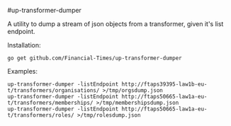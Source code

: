 #up-transformer-dumper

A utility to dump a stream of json objects from a transformer, given it's list endpoint.

Installation:
```
go get github.com/Financial-Times/up-transformer-dumper
```

Examples:

```
up-transformer-dumper -listEndpoint http://ftaps39395-law1b-eu-t/transformers/organisations/ >/tmp/orgsdump.json
up-transformer-dumper -listEndpoint http://ftaps50665-law1a-eu-t/transformers/memberships/ >/tmp/membershipsdump.json
up-transformer-dumper -listEndpoint http://ftaps50665-law1a-eu-t/transformers/roles/ >/tmp/rolesdump.json

```
